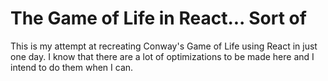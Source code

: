 # The Game of Life in React... Sort of

This is my attempt at recreating Conway's Game of Life using React in just one day. I know that there are a lot of optimizations to be made here and I intend to do them when I can.
